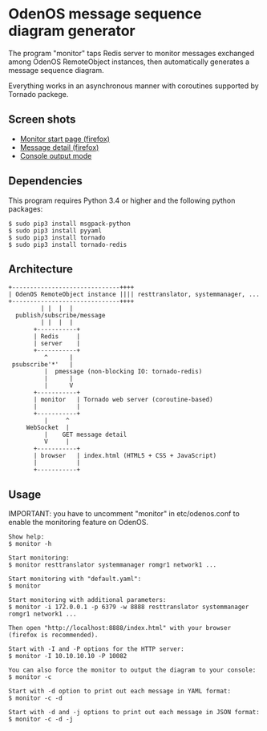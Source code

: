 OdenOS message sequence diagram generator
=========================================

The program "monitor" taps Redis server to monitor messages exchanged among OdenOS RemoteObject instances, then automatically generates a message sequence diagram.

Everything works in an asynchronous manner with coroutines supported by Tornado packege.

Screen shots
------------
- [Monitor start page (firefox)](doc/start.png)
- [Message detail (firefox)](doc/detail.png)
- [Console output mode](doc/console.png)

Dependencies
------------

This program requires Python 3.4 or higher and the following python packages:
```
$ sudo pip3 install msgpack-python
$ sudo pip3 install pyyaml
$ sudo pip3 install tornado
$ sudo pip3 install tornado-redis
```


Architecture
------------
```
+------------------------------++++
| OdenOS RemoteObject instance |||| resttranslator, systemmanager, ...
+------------------------------++++
         | |  |  |
  publish/subscribe/message
         | |  |  |
       +-----------+
       | Redis     |
       | server    |
       +-----------+
          ^      |
 psubscribe'*'   |
          |  pmessage (non-blocking IO: tornado-redis)
          |      |
          |      V
       +-----------+
       | monitor   | Tornado web server (coroutine-based)
       |           |
       +-----------+
          |     ^
     WebSocket  |
          |    GET message detail
          V     |
       +-----------+
       | browser   | index.html (HTML5 + CSS + JavaScript)
       |           |
       +-----------+
```


Usage
-----

IMPORTANT: you have to uncomment "monitor" in etc/odenos.conf to enable the monitoring feature on OdenOS.

```
Show help:
$ monitor -h

Start monitoring:
$ monitor resttranslator systemmanager romgr1 network1 ...

Start monitoring with "default.yaml":
$ monitor

Start monitoring with additional parameters:
$ monitor -i 172.0.0.1 -p 6379 -w 8888 resttranslator systemmanager romgr1 network1 ...

Then open "http://localhost:8888/index.html" with your browser (firefox is recommended).

Start with -I and -P options for the HTTP server:
$ monitor -I 10.10.10.10 -P 10082

You can also force the monitor to output the diagram to your console:
$ monitor -c

Start with -d option to print out each message in YAML format:
$ monitor -c -d

Start with -d and -j options to print out each message in JSON format:
$ monitor -c -d -j
```

